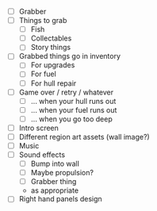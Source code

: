 -   [ ] Grabber
-   [ ] Things to grab
    -   [ ] Fish
    -   [ ] Collectables
    -   [ ] Story things
-   [ ] Grabbed things go in inventory
    -   [ ] For upgrades
    -   [ ] For fuel
    -   [ ] For hull repair
-   [ ] Game over / retry / whatever
    -   [ ] ... when your hull runs out
    -   [ ] ... when your fuel runs out
    -   [ ] ... when you go too deep
-   [ ] Intro screen
-   [ ] Different region art assets (wall image?)
-   [ ] Music
-   [ ] Sound effects
    -   [ ] Bump into wall
    -   [ ] Maybe propulsion?
    -   [ ] Grabber thing
    -   as appropriate
-   [ ] Right hand panels design
